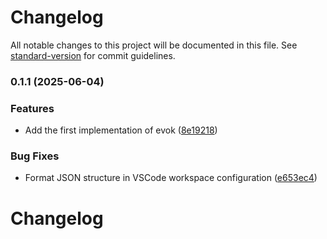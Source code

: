# Changelog

All notable changes to this project will be documented in this file. See [standard-version](https://github.com/conventional-changelog/standard-version) for commit guidelines.

### 0.1.1 (2025-06-04)


### Features

* Add the first implementation of evok ([8e19218](https://github.com/madooei/evok/commit/8e192181fae52f1a66e30aa7e4a21c9c2a048197))


### Bug Fixes

* Format JSON structure in VSCode workspace configuration ([e653ec4](https://github.com/madooei/evok/commit/e653ec46bf6a81b167a46655482452b201bed822))

# Changelog
